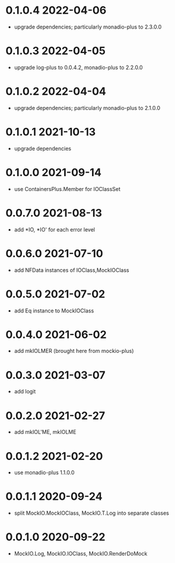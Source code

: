 0.1.0.4 2022-04-06
==================
- upgrade dependencies; particularly monadio-plus to 2.3.0.0

0.1.0.3 2022-04-05
==================
- upgrade log-plus to 0.0.4.2, monadio-plus to 2.2.0.0

0.1.0.2 2022-04-04
==================
- upgrade dependencies; particularly monadio-plus to 2.1.0.0

0.1.0.1 2021-10-13
==================
- upgrade dependencies

0.1.0.0 2021-09-14
==================
- use ContainersPlus.Member for IOClassSet

0.0.7.0 2021-08-13
==================
- add *IO, *IO' for each error level

0.0.6.0 2021-07-10
==================
- add NFData instances of IOClass,MockIOClass

0.0.5.0 2021-07-02
==================
- add Eq instance to MockIOClass

0.0.4.0 2021-06-02
==================
- add mkIOLMER (brought here from mockio-plus)

0.0.3.0 2021-03-07
==================
- add logit

0.0.2.0 2021-02-27
==================
- add mkIOL'ME, mkIOLME

0.0.1.2 2021-02-20
==================
- use monadio-plus 1.1.0.0

0.0.1.1 2020-09-24
==================
- split MockIO.MockIOClass, MockIO.T.Log into separate classes

0.0.1.0 2020-09-22
==================
- MockIO.Log, MockIO.IOClass, MockIO.RenderDoMock
